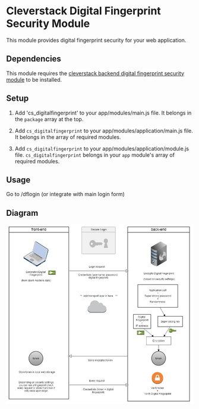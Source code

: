 # Cleverstack Digital Fingerprint Security Module

This module provides digital fingerprint security for your web application.

## Dependencies
This module requires the [cleverstack backend digital fingerprint security module](https://github.com/clevertech/clever-digitial-fingerprint-security-backend/) to be installed.

## Setup
1. Add 'cs_digitalfingerprint' to your app/modules/main.js file.
It belongs in the `package` array at the top.

2. Add `cs_digitalfingerprint` to your app/modules/application/main.js file.
It belongs in the array of required modules.

3. Add `cs_digitalfingerprint` to your app/modules/application/module.js file.
`cs_digitalfingerprint` belongs in your `app` module's array of required modules.

## Usage
Go to /dflogin (or integrate with main login form)

## Diagram
![Digital Fingerprint Security](/assets/digital-fingerprint-diagram.jpg "Digital Fingerprint Security")
